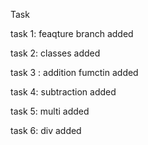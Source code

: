 Task 

task 1: feaqture branch added 

task 2: classes added 

task 3 : addition fumctin added

task 4:  subtraction added

task 5: multi added

task 6:  div added
